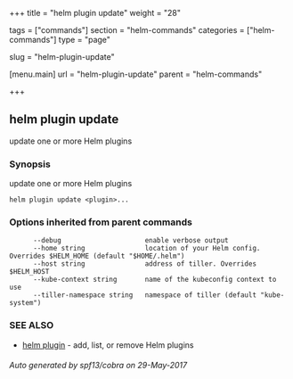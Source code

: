 +++
title = "helm plugin update"
weight = "28"

tags = ["commands"]
section = "helm-commands"
categories = ["helm-commands"]
type = "page"

slug = "helm-plugin-update"

[menu.main]
  url = "helm-plugin-update"
  parent = "helm-commands"

+++

## helm plugin update

update one or more Helm plugins

### Synopsis


update one or more Helm plugins

```
helm plugin update <plugin>...
```

### Options inherited from parent commands

```
      --debug                     enable verbose output
      --home string               location of your Helm config. Overrides $HELM_HOME (default "$HOME/.helm")
      --host string               address of tiller. Overrides $HELM_HOST
      --kube-context string       name of the kubeconfig context to use
      --tiller-namespace string   namespace of tiller (default "kube-system")
```

### SEE ALSO
* [helm plugin](helm_plugin.md)	 - add, list, or remove Helm plugins

###### Auto generated by spf13/cobra on 29-May-2017
